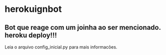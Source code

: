 # herokuignbot

## Bot que reage com um joinha ao ser mencionado. **heroku deploy!!!**

Leia o arquivo config_inicial.py para mais informacões.
